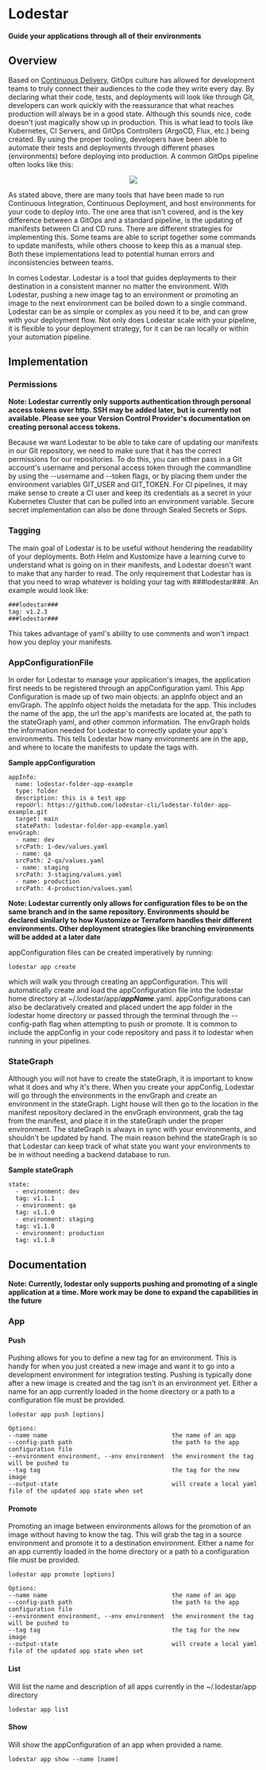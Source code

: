 # Lodestar

**Guide your applications through all of their environments**

## Overview

Based on [Continuous Delivery](https://continuousdelivery.com/),  GitOps culture has allowed for development teams to truly connect their audiences to the code they write every day.  By declaring what their code, tests, and deployments will look like through Git, developers can work quickly with the reassurance that what reaches production will always be in a good state.  Although this sounds nice, code doesn't just magically show up in production.  This is what lead to tools like Kubernetes, CI Servers, and GitOps Controllers (ArgoCD, Flux, etc.) being created.  By using the proper tooling, developers have been able to automate their tests and deployments through different phases (environments) before deploying into production.  A common GitOps pipeline often looks like this:

<div style="text-align:center">
<img src="https://user-images.githubusercontent.com/51719751/113178192-f6f1ae80-9213-11eb-8e34-7a94e5d87a23.png">
</div>

As stated above, there are many tools that have been made to run Continuous Integration, Continuous Deployment, and host environments for your code to deploy into.  The one area that isn't covered, and is the key difference between a GitOps and a standard pipeline, is the updating of manifests between CI and CD runs.  There are different strategies for implementing this.  Some teams are able to script together some commands to update manifests, while others choose to keep this as a manual step.  Both these implementations lead to potential human errors and inconsistencies between teams.

In comes Lodestar.  Lodestar is a tool that guides deployments to their destination in a consistent manner no matter the environment. With Lodestar, pushing a new image tag to an environment or promoting an image to the next environment can be boiled down to a single command.  Lodestar can be as simple or complex as you need it to be, and can grow with your deployment flow.  Not only does Lodestar scale with your pipeline, it is flexible to your deployment strategy, for it can be ran locally or within your automation pipeline.

## Implementation

### Permissions

**Note: Lodestar currently only supports authentication through personal access tokens over http.  SSH may be added later, but is currently not available.  Please see your Version Control Provider's documentation on creating personal access tokens.**

Because we want Lodestar to be able to take care of updating our manifests in our Git repository, we need to make sure that it has the correct permissions for our repositories.  To do this, you can either pass in a Git account's username and personal access token through the commandline by using the --username and --token flags, or by placing them under the environment variables GIT_USER and GIT_TOKEN.  For CI pipelines, it may make sense to create a CI user and keep its credentials as a secret in your Kubernetes Cluster that can be pulled into an environment variable.  Secure secret implementation can also be done through Sealed Secrets or Sops.

### Tagging

The main goal of Lodestar is to be useful without hendering the readability of your deployments.  Both Helm and Kustomize have a learning curve to understand what is going on in their manifests, and Lodestar doesn't want to make that any harder to read.  The only requirement that Lodestar has is that you need to wrap whatever is holding your tag with ###lodestar###.  An example would look like:

    ###lodestar###
    tag: v1.2.3
    ###lodestar###

This takes advantage of yaml's ability to use comments and won't impact how you deploy your manifests.


### AppConfigurationFile

In order for Lodestar to manage your application's images, the application first needs to be registered through an appConfiguration yaml.  This App Configuration is made up of two main objects: an appInfo object and an envGraph.  The appInfo object holds the metadata for the app.  This includes the name of the app, the url the app's manifests are located at, the path to the stateGraph yaml, and other common information.  The envGraph holds the information needed for Lodestar to correctly update your app's environments.  This tells Lodestar how many environments are in the app, and where to locate the manifests to update the tags with.

**Sample appConfiguration**

    appInfo:
      name: lodestar-folder-app-example
      type: folder
      description: this is a test app
      repoUrl: https://github.com/lodestar-cli/lodestar-folder-app-example.git
      target: main
      statePath: lodestar-folder-app-example.yaml
    envGraph:
      - name: dev
      srcPath: 1-dev/values.yaml
      - name: qa
      srcPath: 2-qa/values.yaml
      - name: staging
      srcPath: 3-staging/values.yaml
      - name: production
      srcPath: 4-production/values.yaml

**Note: Lodestar currently only allows for configuration files to be on the same branch and in the same repository.  Environments should be declared similarly to how Kustomize or Terraform handles their different environments.  Other deployment strategies like branching environments will be added at a later date**

appConfiguration files can be created imperatively by running:

    lodestar app create

which will walk you through creating an appConfiguration.  This will automatically create and load the appConfiguration file into the lodestar home directory at ~/.lodestar/app/***appName***.yaml.  appConfigurations can also be declaratively created and placed undert the app folder in the lodestar home directory or passed through the terminal through the --config-path flag when attempting to push or promote.  It is common to include the appConfig in your code repository and pass it to lodestar when running in your pipelines.

### StateGraph
  
Although you will not have to create the stateGraph, it is important to know what it does and why it's there.  When you create your appConfig, Lodestar will go through the environments in the envGraph and create an environment in the stateGraph.  Light house will then go to the location in the manifest repository declared in the envGraph environment, grab the tag from the manifest, and place it in the stateGraph under the proper environment.  The stateGraph is always in sync with your environments, and shouldn't be updated by hand.  The main reason behind the stateGraph is so that Lodestar can keep track of what state you want your environments to be in without needing a backend database to run.

**Sample stateGraph**

    state:
      - environment: dev
      tag: v1.1.1
      - environment: qa
      tag: v1.1.0
      - environment: staging
      tag: v1.1.0
      - environment: production
      tag: v1.1.0                      

## Documentation

**Note: Currently, lodestar only supports pushing and promoting of a single application at a time.  More work may be done to expand the capabilities in the future**

### App

#### Push

Pushing allows for you to define a new tag for an environment.  This is handy for when you just created a new image and want it to go into a development environment for integration testing.  Pushing is typically done after a new image is created and the tag isn't in an environment yet.  Either a name for an app currently loaded in the home directory or a path to a configuration file must be provided.

    lodestar app push [options]

    Options:
    --name name                                   the name of an app
    --config-path path                            the path to the app configuration file
    --environment environment, --env environment  the environment the tag will be pushed to
    --tag tag                                     the tag for the new image
    --output-state                                will create a local yaml file of the updated app state when set

#### Promote

Promoting an image between environments allows for the promotion of an image without having to know the tag.  This will grab the tag in a source environment and promote it to a destination environment.  Either a name for an app currently loaded in the home directory or a path to a configuration file must be provided.

    lodestar app promote [options]

    Options:
    --name name                                   the name of an app
    --config-path path                            the path to the app configuration file
    --environment environment, --env environment  the environment the tag will be pushed to
    --tag tag                                     the tag for the new image
    --output-state                                will create a local yaml file of the updated app state when set

#### List

Will list the name and description of all apps currently in the ~/.lodestar/app directory

    lodestar app list

#### Show

Will show the appConfiguration of an app when provided a name.

    lodestar app show --name [name]